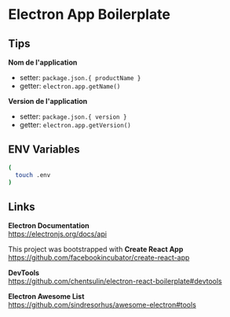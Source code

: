 # Electron App Boilerplate

## Tips

**Nom de l'application**
- setter: `package.json.{ productName }`
- getter: `electron.app.getName()`

**Version de l'application**
- setter: `package.json.{ version }`
- getter: `electron.app.getVersion()`

## ENV Variables

```bash
(
  touch .env
)
```

## Links

**Electron Documentation**<br>
https://electronjs.org/docs/api

This project was bootstrapped with **Create React App**<br>
https://github.com/facebookincubator/create-react-app

**DevTools**<br>
https://github.com/chentsulin/electron-react-boilerplate#devtools

**Electron Awesome List**<br>
https://github.com/sindresorhus/awesome-electron#tools
